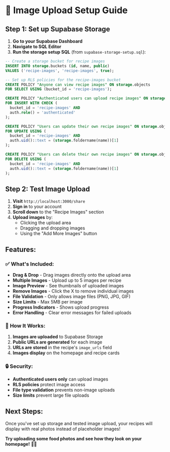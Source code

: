 # 📸 Image Upload Setup Guide

## Step 1: Set up Supabase Storage

1. **Go to your Supabase Dashboard**
2. **Navigate to SQL Editor**
3. **Run the storage setup SQL** (from `supabase-storage-setup.sql`):

```sql
-- Create a storage bucket for recipe images
INSERT INTO storage.buckets (id, name, public)
VALUES ('recipe-images', 'recipe-images', true);

-- Set up RLS policies for the recipe-images bucket
CREATE POLICY "Anyone can view recipe images" ON storage.objects
FOR SELECT USING (bucket_id = 'recipe-images');

CREATE POLICY "Authenticated users can upload recipe images" ON storage.objects
FOR INSERT WITH CHECK (
  bucket_id = 'recipe-images' AND 
  auth.role() = 'authenticated'
);

CREATE POLICY "Users can update their own recipe images" ON storage.objects
FOR UPDATE USING (
  bucket_id = 'recipe-images' AND 
  auth.uid()::text = (storage.foldername(name))[1]
);

CREATE POLICY "Users can delete their own recipe images" ON storage.objects
FOR DELETE USING (
  bucket_id = 'recipe-images' AND 
  auth.uid()::text = (storage.foldername(name))[1]
);
```

## Step 2: Test Image Upload

1. **Visit** `http://localhost:3000/share`
2. **Sign in** to your account
3. **Scroll down** to the "Recipe Images" section
4. **Upload images** by:
   - Clicking the upload area
   - Dragging and dropping images
   - Using the "Add More Images" button

## Features:

### ✅ **What's Included:**
- **Drag & Drop** - Drag images directly onto the upload area
- **Multiple Images** - Upload up to 5 images per recipe
- **Image Preview** - See thumbnails of uploaded images
- **Remove Images** - Click the X to remove individual images
- **File Validation** - Only allows image files (PNG, JPG, GIF)
- **Size Limits** - Max 5MB per image
- **Progress Indicators** - Shows upload progress
- **Error Handling** - Clear error messages for failed uploads

### 🎯 **How It Works:**
1. **Images are uploaded** to Supabase Storage
2. **Public URLs are generated** for each image
3. **URLs are stored** in the recipe's `image_urls` field
4. **Images display** on the homepage and recipe cards

### 🔒 **Security:**
- **Authenticated users only** can upload images
- **RLS policies** protect image access
- **File type validation** prevents non-image uploads
- **Size limits** prevent large file uploads

## Next Steps:

Once you've set up storage and tested image upload, your recipes will display with real photos instead of placeholder images!

**Try uploading some food photos and see how they look on your homepage!** 📸✨
